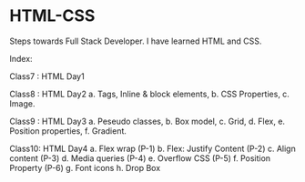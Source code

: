 # HTML-CSS
Steps towards Full Stack Developer.
I have learned HTML and CSS.

Index:

Class7 : HTML Day1

Class8 : HTML Day2
         a. Tags, Inline & block elements, 
         b. CSS Properties,
         c. Image.

Class9 : HTML Day3
         a. Peseudo classes,
         b. Box model,
         c. Grid,
         d. Flex,
         e. Position properties,
         f. Gradient.

Class10: HTML Day4
         a. Flex wrap (P-1)
         b. Flex: Justify Content (P-2)
         c. Align content (P-3)
         d. Media queries (P-4)
         e. Overflow CSS (P-5)
         f. Position Property (P-6)
         g. Font icons 
         h. Drop Box
